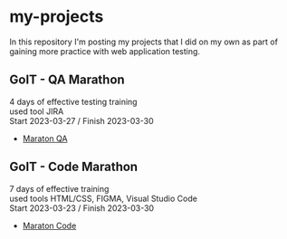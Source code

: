 # my-projects
In this repository I'm posting my projects that I did on my own as part of gaining more practice with web application testing.

## GoIT - QA Marathon
4 days of effective testing training <br>
used tool JIRA <br>
Start 2023-03-27 / Finish 2023-03-30
- [Maraton QA](https://qa.m.goit.global/pl/?utm_source=leeloo&utm_medium=ref&utm_campaign=FPL6)

## GoIT - Code Marathon
7 days of effective training <br>
used tools HTML/CSS, FIGMA, Visual Studio Code <br>
Start 2023-03-23 / Finish 2023-03-30
- [Maraton Code](https://m.goit.global/pl/?utm_source=google&utm_medium=cpc&utm_campaign=19691924092|145715605363|648302406911||kodowanie&gad=1&gclid=Cj0KCQjwkqSlBhDaARIsAFJANkjwjfZM3R8eOv9O1ntJae_ooXQVEb2x6qLWsBpg2afWY9rSG6nRSgsaAs32EALw_wcB)




